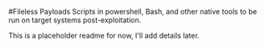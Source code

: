 #Fileless Payloads
Scripts in powershell, Bash, and other native tools to be run on target systems post-exploitation.


This is a placeholder readme for now, I'll add details later.